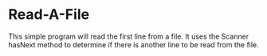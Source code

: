 Read-A-File
===========

This simple program will read the first line from a file. 
It uses the Scanner hasNext method to determine if there
is another line to be read from the file.
